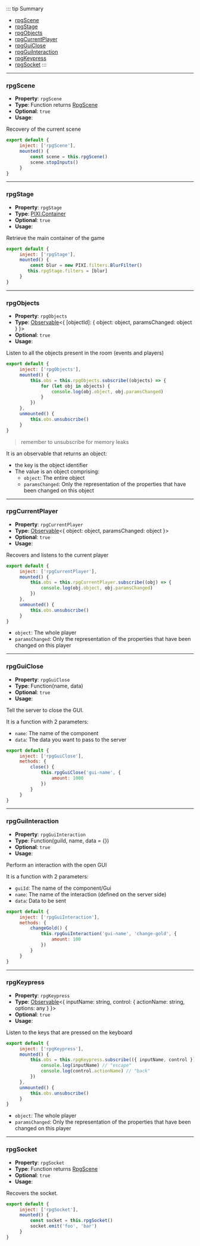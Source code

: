 ::: tip Summary
- [rpgScene](#rpgscene)
- [rpgStage](#rpgstage)
- [rpgObjects](#rpgobjects)
- [rpgCurrentPlayer](#rpgcurrentplayer)
- [rpgGuiClose](#rpgguiclose)
- [rpgGuiInteraction](#rpgguiinteraction)
- [rpgKeypress](#rpgkeypress)
- [rpgSocket](#rpgsocket)
:::
---
### rpgScene
- **Property**: `rpgScene`
- **Type**: Function returns [RpgScene](/classes/scene-map)
- **Optional**: `true` 
- **Usage**:

 
Recovery of the current scene

```js
export default {
     inject: ['rpgScene'],
     mounted() {
         const scene = this.rpgScene()
         scene.stopInputs()
     }
}
``` 


---
### rpgStage
- **Property**: `rpgStage`
- **Type**: [PIXI.Container](https://pixijs.download/dev/docs/PIXI.Container.html)
- **Optional**: `true` 
- **Usage**:

 
Retrieve the main container of the game

```js
export default {
     inject: ['rpgStage'],
     mounted() {
         const blur = new PIXI.filters.BlurFilter()
        this.rpgStage.filters = [blur]
     }
}
``` 


---
### rpgObjects
- **Property**: `rpgObjects`
- **Type**: [Observable](https://rxjs.dev/guide/observable)&lt;{ [objectId]: { object: object, paramsChanged: object } }&gt;
- **Optional**: `true` 
- **Usage**:

 
Listen to all the objects present in the room (events and players)

```js
export default {
     inject: ['rpgObjects'],
     mounted() {
         this.obs = this.rpgObjects.subscribe((objects) => {
             for (let obj in objects) {
                 console.log(obj.object, obj.paramsChanged)
             }
         })
     },
     unmounted() {
         this.obs.unsubscribe()
     }
}
``` 

> remember to unsubscribe for memory leaks

It is an observable that returns an object: 

* the key is the object identifier
* The value is an object comprising:
     * `object`: The entire object
     * `paramsChanged`: Only the representation of the properties that have been changed on this object


---
### rpgCurrentPlayer
- **Property**: `rpgCurrentPlayer`
- **Type**: [Observable](https://rxjs.dev/guide/observable)&lt;{ object: object, paramsChanged: object }&gt;
- **Optional**: `true` 
- **Usage**:

 
Recovers and listens to the current player

```js
export default {
     inject: ['rpgCurrentPlayer'],
     mounted() {
         this.obs = this.rpgCurrentPlayer.subscribe((obj) => {
             console.log(obj.object, obj.paramsChanged)
         })
     },
     unmounted() {
         this.obs.unsubscribe()
     }
}
``` 

* `object`: The whole player
* `paramsChanged`: Only the representation of the properties that have been changed on this player


---
### rpgGuiClose
- **Property**: `rpgGuiClose`
- **Type**: Function(name, data)
- **Optional**: `true` 
- **Usage**:

 
Tell the server to close the GUI. 

It is a function with 2 parameters:
* `name`: The name of the component
* `data`: The data you want to pass to the server

```js
export default {
     inject: ['rpgGuiClose'],
     methods: {
         close() {
             this.rpgGuiClose('gui-name', {
                 amount: 1000
             })
         }
     }
}
``` 


---
### rpgGuiInteraction
- **Property**: `rpgGuiInteraction`
- **Type**: Function(guiId, name, data = {})
- **Optional**: `true` 
- **Usage**:

 
Perform an interaction with the open GUI

It is a function with 2 parameters:
* `guiId`: The name of the component/Gui
* `name`: The name of the interaction (defined on the server side)
* `data`: Data to be sent

```js
export default {
     inject: ['rpgGuiInteraction'],
     methods: {
         changeGold() {
             this.rpgGuiInteraction('gui-name', 'change-gold', {
                 amount: 100
             })
         }
     }
}
``` 


---
### rpgKeypress
- **Property**: `rpgKeypress`
- **Type**: [Observable](https://rxjs.dev/guide/observable)&lt;{ inputName: string, control: { actionName: string, options: any } }&gt;
- **Optional**: `true` 
- **Usage**:

 
Listen to the keys that are pressed on the keyboard

```js
export default {
     inject: ['rpgKeypress'],
     mounted() {
         this.obs = this.rpgKeypress.subscribe(({ inputName, control }) => {
             console.log(inputName) // "escape"
             console.log(control.actionName) // "back"
         })
     },
     unmounted() {
         this.obs.unsubscribe()
     }
}
``` 

* `object`: The whole player
* `paramsChanged`: Only the representation of the properties that have been changed on this player


---
### rpgSocket
- **Property**: `rpgSocket`
- **Type**: Function returns [RpgScene](/classes/scene-map)
- **Optional**: `true` 
- **Usage**:

 
Recovers the socket.

```js
export default {
     inject: ['rpgSocket'],
     mounted() {
         const socket = this.rpgSocket()
         socket.emit('foo', 'bar')
     }
}
``` 

